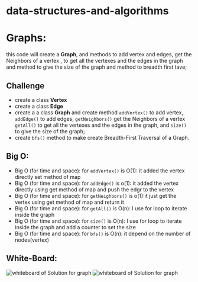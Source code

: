 # data-structures-and-algorithms

# Graphs:
this code will create a **Graph**, and methods to add vertex and edges, get the Neighbors of a vertex , to get all the vertexes and the edges in the graph and method to give the size of the graph and method to breadth first tave;

## Challenge
- create a class **Vertex** 
- create a class **Edge** 
- create a a class **Graph** and create method ``addVertex()`` to add vertex, ``addEdge()`` to add edges, ``getNeighbors()`` get the Neighbors of a vertex  ``getAll()`` to get all the vertexes and the edges in the graph, and ``size()``  to give the size of the graph;
- create ``bfs()`` method to make create Breadth-First Traversal of a Graph.

## Big O:
- Big O (for time and space): for  ``addVertex()`` is O(1): it added the vertex directly set method of map
- Big O  (for time and space): for ``addEdge()`` is o(1): it added the vertex directly using get method of map and push the edgr to the vertex
- Big O  (for time and space): for ``getNeighbors()`` is o(1):it just get the vertex using get method of map and return it
- Big O  (for time and space): for ``getAll()`` is O(n): I use for loop to iterate inside the graph
- Big O  (for time and space): for ``size()`` is O(n): I use for loop to iterate inside the graph and add a counter to set the size
- Big O  (for time and space): for ``bfs()`` is O(n): it depend on the number of nodes(vertex) 

## White-Board:
![whiteboard of Solution for graph](https://i.ibb.co/dBy9mpZ/graphs.png)
![whiteboard of Solution for graph](https://i.ibb.co/qjkgG3n/graph2.png)


